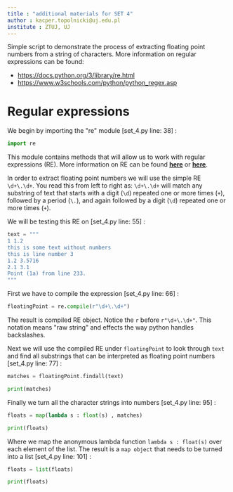 ```yaml
---
title : "additional materials for SET 4"
author : kacper.topolnicki@uj.edu.pl
institute : ZTUJ, UJ
---
```


Simple script to demonstrate the process of extracting
floating point numbers from a string of characters. More information on
regular expressions can be found:

- <https://docs.python.org/3/library/re.html>
- <https://www.w3schools.com/python/python_regex.asp>

# Regular expressions
We begin by importing the "re" module
\[set_4.py line: 38\] 
:

```python
import re
```


This module contains methods that will allow us to work with regular
expressions (RE). More information on RE can be found
[**here**](https://docs.python.org/3/library/re.html) or
[**here**](https://www.w3schools.com/python/python_regex.asp).

In order to extract floating point numbers we will use the simple RE `\d+\.\d+`.
You read this from left to right as: `\d+\.\d+` will match any
substring of text that starts with a digit (`\d`) repeated one or more
times (`+`), followed by a period (`\.`), and again followed by a digit (`\d`)
repeated one or more times (`+`).

We will be testing this RE on
\[set_4.py line: 55\] 
:

```python
text = """
1 1.2
this is some text without numbers
this is line number 3
1.2 3.5716
2.1 3.1
Point (1a) from line 233.
"""
```

First we have to compile the expression
\[set_4.py line: 66\] 
:

```python
floatingPoint = re.compile(r"\d+\.\d+")
```

The result is compiled RE object.
Notice the `r` before `r"\d+\.\d+"`. This notation means "raw string"
and effects the way python handles backslashes.

Next we will use the compiled RE under `floatingPoint` to look through `text`
and find all substrings that can be interpreted as floating point numbers
\[set_4.py line: 77\] 
:

```python
matches = floatingPoint.findall(text)

print(matches)
```


Finally we turn all the character strings into numbers
\[set_4.py line: 95\] 
:

```python
floats = map(lambda s : float(s) , matches) 

print(floats)
```

Where we map the anonymous lambda function `lambda s : float(s)` over
each element of the list. The result is a `map object` that needs to be turned
into a list
\[set_4.py line: 101\] 
:

```python
floats = list(floats)

print(floats)
```


